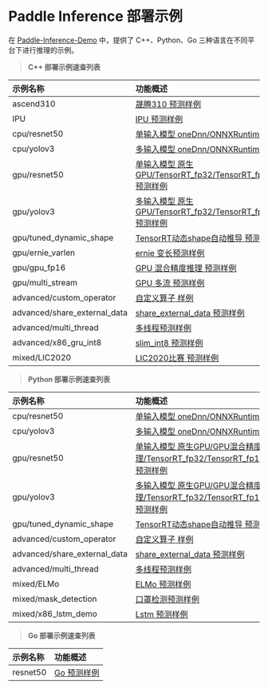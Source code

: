 # Paddle Inference 部署示例

在 [Paddle-Inference-Demo](https://github.com/PaddlePaddle/Paddle-Inference-Demo) 中，提供了 C++、Python、Go 三种语言在不同平台下进行推理的示例。


> **C++ 部署示例速查列表**

|    示例名称   |   功能概述  | 
| :---- | :---- | 
|ascend310 |[晟腾310 预测样例](../c++/ascend310/)|
|IPU |[IPU 预测样例](../c++/ipu/)|
|cpu/resnet50  |[单输入模型 oneDnn/ONNXRuntime 预测样例](../c++/cpu/resnet50/)|
|cpu/yolov3|[多输入模型 oneDnn/ONNXRuntime 预测样例](../c++/cpu/yolov3/)|
|gpu/resnet50|[单输入模型 原生GPU/TensorRT_fp32/TensorRT_fp16/TensorRT_int8/TensorRT_dynamic_shape 预测样例](../c++/gpu/resnet50/)|
|gpu/yolov3|[多输入模型 原生GPU/TensorRT_fp32/TensorRT_fp16/TensorRT_int8/TensorRT_dynamic_shape 预测样例](../c++/gpu/yolov3/)|
|gpu/tuned_dynamic_shape|[TensorRT动态shape自动推导 预测样例](../c++/gpu/tuned_dynamic_shape/)|
|gpu/ernie_varlen|[ernie 变长预测样例](../c++/gpu/ernie-varlen/)|
|gpu/gpu_fp16|[GPU 混合精度推理 预测样例](../c++/gpu/gpu_fp16/)|
|gpu/multi_stream|[GPU 多流 预测样例](../c++/gpu/multi_stream/)|
|advanced/custom_operator|[自定义算子 样例](../c++/advanced/custom-operator/)|
|advanced/share_external_data|[share_external_data 预测样例](../c++/advanced/share_external_data/)|
|advanced/multi_thread|[多线程预测样例](../c++/advanced/multi_thread/)|
|advanced/x86_gru_int8|[slim_int8 预测样例](../c++/advanced/x86_gru_int8/)|
|mixed/LIC2020|[LIC2020比赛 预测样例](../c++/mixed/LIC2020/)|


> **Python 部署示例速查列表**

|    示例名称   |   功能概述  | 
| :---- | :---- | 
|cpu/resnet50|[单输入模型 oneDnn/ONNXRuntime 预测样例](../python/cpu/resnet50/)|
|cpu/yolov3|[多输入模型 oneDnn/ONNXRuntime 预测样例](../python/cpu/yolov3/)|
|gpu/resnet50|[单输入模型 原生GPU/GPU混合精度推理/TensorRT_fp32/TensorRT_fp16/TensorRT_int8/TensorRT_dynamic_shape 预测样例](../python/gpu/resnet50/)|
|gpu/yolov3|[多输入模型 原生GPU/GPU混合精度推理/TensorRT_fp32/TensorRT_fp16/TensorRT_int8/TensorRT_dynamic_shape 预测样例](../python/gpu/yolov3/)|
|gpu/tuned_dynamic_shape|[TensorRT动态shape自动推导 预测样例](../python/gpu/tuned_dynamic_shape/)|
|advanced/custom_operator|[自定义算子 样例](../python/advanced/custom_operator/)|
|advanced/share_external_data|[share_external_data 预测样例](../python/advanced/share_external_data/)|
|advanced/multi_thread|[多线程预测样例](../python/advanced/multi_thread/)|
|mixed/ELMo|[ELMo 预测样例](../python/mixed/ELMo/)|
|mixed/mask_detection|[口罩检测预测样例](../python/mixed/mask_detection/)|
|mixed/x86_lstm_demo|[Lstm 预测样例](../python/mixed/x86_lstm_demo/)|
   

> **Go 部署示例速查列表**

|    示例名称   |   功能概述  | 
| :---- | :---- | 
|resnet50|[Go 预测样例](../go/resnet50/)|

